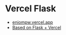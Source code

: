 # Vercel Flask

* [eniompw.vercel.app](https://eniompw.vercel.app)
* [Based on Flask + Vercel](https://github.com/vercel/examples/tree/main/python/flask)
